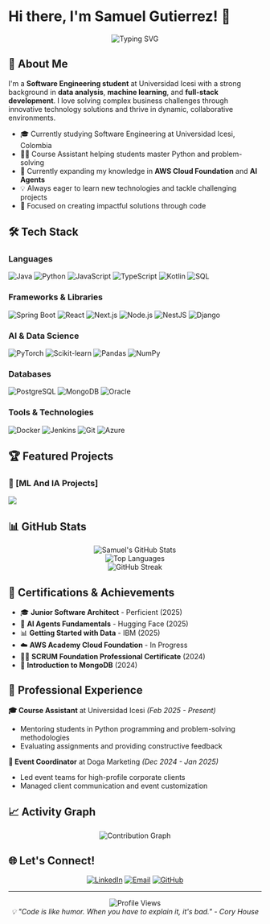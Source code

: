 # Hi there, I'm Samuel Gutierrez! 👋

<div align="center">
  <img src="https://readme-typing-svg.herokuapp.com?font=Fira+Code&pause=1000&color=2196F3&center=true&vCenter=true&width=435&lines=Software+Engineering+Student;AI+%26+Data+Science+Enthusiast;Problem+Solver" alt="Typing SVG" />
</div>

## 🚀 About Me

I'm a **Software Engineering student** at Universidad Icesi with a strong background in **data analysis**, **machine learning**, and **full-stack development**. I love solving complex business challenges through innovative technology solutions and thrive in dynamic, collaborative environments.

- 🎓 Currently studying Software Engineering at Universidad Icesi, Colombia
- 👨‍💻 Course Assistant helping students master Python and problem-solving
- 🌱 Currently expanding my knowledge in **AWS Cloud Foundation** and **AI Agents**
- 💡 Always eager to learn new technologies and tackle challenging projects
- 🎯 Focused on creating impactful solutions through code

## 🛠️ Tech Stack

### Languages
![Java](https://img.shields.io/badge/Java-ED8B00?style=for-the-badge&logo=java&logoColor=white)
![Python](https://img.shields.io/badge/Python-3776AB?style=for-the-badge&logo=python&logoColor=white)
![JavaScript](https://img.shields.io/badge/JavaScript-F7DF1E?style=for-the-badge&logo=javascript&logoColor=black)
![TypeScript](https://img.shields.io/badge/TypeScript-007ACC?style=for-the-badge&logo=typescript&logoColor=white)
![Kotlin](https://img.shields.io/badge/Kotlin-0095D5?style=for-the-badge&logo=kotlin&logoColor=white)
![SQL](https://img.shields.io/badge/SQL-336791?style=for-the-badge&logo=postgresql&logoColor=white)

### Frameworks & Libraries
![Spring Boot](https://img.shields.io/badge/Spring_Boot-F2F4F9?style=for-the-badge&logo=spring-boot)
![React](https://img.shields.io/badge/React-20232A?style=for-the-badge&logo=react&logoColor=61DAFB)
![Next.js](https://img.shields.io/badge/Next.js-000000?style=for-the-badge&logo=nextdotjs&logoColor=white)
![Node.js](https://img.shields.io/badge/Node.js-43853D?style=for-the-badge&logo=node.js&logoColor=white)
![NestJS](https://img.shields.io/badge/NestJS-E0234E?style=for-the-badge&logo=nestjs&logoColor=white)
![Django](https://img.shields.io/badge/Django-092E20?style=for-the-badge&logo=django&logoColor=white)

### AI & Data Science
![PyTorch](https://img.shields.io/badge/PyTorch-EE4C2C?style=for-the-badge&logo=pytorch&logoColor=white)
![Scikit-learn](https://img.shields.io/badge/scikit_learn-F7931E?style=for-the-badge&logo=scikit-learn&logoColor=white)
![Pandas](https://img.shields.io/badge/Pandas-2C2D72?style=for-the-badge&logo=pandas&logoColor=white)
![NumPy](https://img.shields.io/badge/Numpy-777BB4?style=for-the-badge&logo=numpy&logoColor=white)

### Databases
![PostgreSQL](https://img.shields.io/badge/PostgreSQL-316192?style=for-the-badge&logo=postgresql&logoColor=white)
![MongoDB](https://img.shields.io/badge/MongoDB-4EA94B?style=for-the-badge&logo=mongodb&logoColor=white)
![Oracle](https://img.shields.io/badge/Oracle-F80000?style=for-the-badge&logo=oracle&logoColor=white)

### Tools & Technologies
![Docker](https://img.shields.io/badge/Docker-2CA5E0?style=for-the-badge&logo=docker&logoColor=white)
![Jenkins](https://img.shields.io/badge/Jenkins-D24939?style=for-the-badge&logo=jenkins&logoColor=white)
![Git](https://img.shields.io/badge/Git-F05032?style=for-the-badge&logo=git&logoColor=white)
![Azure](https://img.shields.io/badge/Microsoft_Azure-0089D0?style=for-the-badge&logo=microsoft-azure&logoColor=white)

## 🏆 Featured Projects

### 🌟 [ML And IA Projects]
<a href="https://github.com/SamuelGutierrez24/AI-and-ML-Projects">
<img align="center" src="https://github-readme-stats.vercel.app/api/pin/?username=SamuelGutierrez24&repo=AI-and-ML-Projects&theme=tokyonight" />
</a>

## 📊 GitHub Stats

<div align="center">
  <img src="https://github-readme-stats.vercel.app/api?username=SamuelGutierrez24&show_icons=true&theme=radical&hide_border=true&count_private=true" alt="Samuel's GitHub Stats" />
</div>

<div align="center">
  <img src="https://github-readme-stats.vercel.app/api/top-langs/?username=SamuelGutierrez24&layout=compact&theme=radical&hide_border=true" alt="Top Languages" />
</div>

<div align="center">
  <img src="https://github-readme-streak-stats.herokuapp.com/?user=SamuelGutierrez24&theme=radical&hide_border=true" alt="GitHub Streak" />
</div>

## 🏅 Certifications & Achievements

- 🎓 **Junior Software Architect** - Perficient (2025)
- 🤖 **AI Agents Fundamentals** - Hugging Face (2025)
- 📊 **Getting Started with Data** - IBM (2025)
- ☁️ **AWS Academy Cloud Foundation** - In Progress
- 🏃‍♂️ **SCRUM Foundation Professional Certificate** (2024)
- 🍃 **Introduction to MongoDB** (2024)

## 💼 Professional Experience

**🎓 Course Assistant** at Universidad Icesi *(Feb 2025 - Present)*
- Mentoring students in Python programming and problem-solving methodologies
- Evaluating assignments and providing constructive feedback

**📸 Event Coordinator** at Doga Marketing *(Dec 2024 - Jan 2025)*
- Led event teams for high-profile corporate clients
- Managed client communication and event customization

## 📈 Activity Graph

<div align="center">
  <img src="https://github-readme-activity-graph.vercel.app/graph?username=SamuelGutierrez24&theme=react-dark&hide_border=true&area=true" alt="Contribution Graph" />
</div>

## 🌐 Let's Connect!

<div align="center">

[![LinkedIn](https://img.shields.io/badge/LinkedIn-0077B5?style=for-the-badge&logo=linkedin&logoColor=white)](https://linkedin.com/in/samuel-gutierrez-dominguez)
[![Email](https://img.shields.io/badge/Email-D14836?style=for-the-badge&logo=gmail&logoColor=white)](mailto:SamuelGutierrezD24@gmail.com)
[![GitHub](https://img.shields.io/badge/GitHub-100000?style=for-the-badge&logo=github&logoColor=white)](https://github.com/SamuelGutierrez24)

</div>

---

<div align="center">
  <img src="https://komarev.com/ghpvc/?username=SamuelGutierrez24&color=blueviolet&style=for-the-badge" alt="Profile Views" />
</div>

<div align="center">
  <i>💡 "Code is like humor. When you have to explain it, it's bad." - Cory House</i>
</div>
